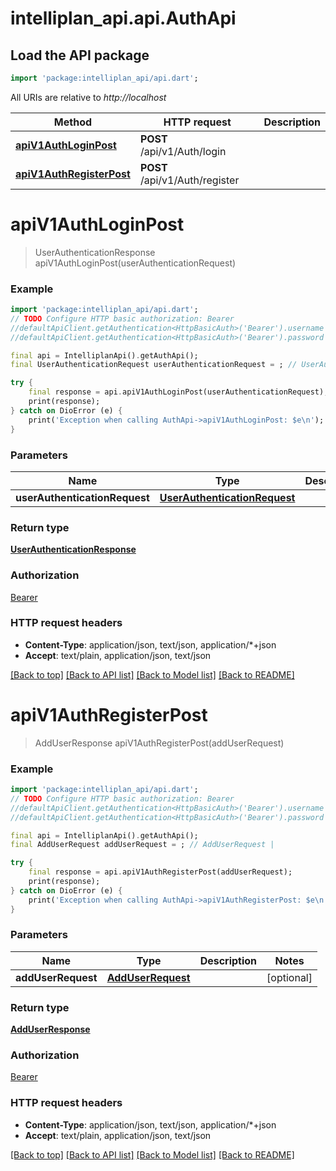 # intelliplan_api.api.AuthApi

## Load the API package
```dart
import 'package:intelliplan_api/api.dart';
```

All URIs are relative to *http://localhost*

Method | HTTP request | Description
------------- | ------------- | -------------
[**apiV1AuthLoginPost**](AuthApi.md#apiv1authloginpost) | **POST** /api/v1/Auth/login | 
[**apiV1AuthRegisterPost**](AuthApi.md#apiv1authregisterpost) | **POST** /api/v1/Auth/register | 


# **apiV1AuthLoginPost**
> UserAuthenticationResponse apiV1AuthLoginPost(userAuthenticationRequest)



### Example
```dart
import 'package:intelliplan_api/api.dart';
// TODO Configure HTTP basic authorization: Bearer
//defaultApiClient.getAuthentication<HttpBasicAuth>('Bearer').username = 'YOUR_USERNAME'
//defaultApiClient.getAuthentication<HttpBasicAuth>('Bearer').password = 'YOUR_PASSWORD';

final api = IntelliplanApi().getAuthApi();
final UserAuthenticationRequest userAuthenticationRequest = ; // UserAuthenticationRequest | 

try {
    final response = api.apiV1AuthLoginPost(userAuthenticationRequest);
    print(response);
} catch on DioError (e) {
    print('Exception when calling AuthApi->apiV1AuthLoginPost: $e\n');
}
```

### Parameters

Name | Type | Description  | Notes
------------- | ------------- | ------------- | -------------
 **userAuthenticationRequest** | [**UserAuthenticationRequest**](UserAuthenticationRequest.md)|  | [optional] 

### Return type

[**UserAuthenticationResponse**](UserAuthenticationResponse.md)

### Authorization

[Bearer](../README.md#Bearer)

### HTTP request headers

 - **Content-Type**: application/json, text/json, application/*+json
 - **Accept**: text/plain, application/json, text/json

[[Back to top]](#) [[Back to API list]](../README.md#documentation-for-api-endpoints) [[Back to Model list]](../README.md#documentation-for-models) [[Back to README]](../README.md)

# **apiV1AuthRegisterPost**
> AddUserResponse apiV1AuthRegisterPost(addUserRequest)



### Example
```dart
import 'package:intelliplan_api/api.dart';
// TODO Configure HTTP basic authorization: Bearer
//defaultApiClient.getAuthentication<HttpBasicAuth>('Bearer').username = 'YOUR_USERNAME'
//defaultApiClient.getAuthentication<HttpBasicAuth>('Bearer').password = 'YOUR_PASSWORD';

final api = IntelliplanApi().getAuthApi();
final AddUserRequest addUserRequest = ; // AddUserRequest | 

try {
    final response = api.apiV1AuthRegisterPost(addUserRequest);
    print(response);
} catch on DioError (e) {
    print('Exception when calling AuthApi->apiV1AuthRegisterPost: $e\n');
}
```

### Parameters

Name | Type | Description  | Notes
------------- | ------------- | ------------- | -------------
 **addUserRequest** | [**AddUserRequest**](AddUserRequest.md)|  | [optional] 

### Return type

[**AddUserResponse**](AddUserResponse.md)

### Authorization

[Bearer](../README.md#Bearer)

### HTTP request headers

 - **Content-Type**: application/json, text/json, application/*+json
 - **Accept**: text/plain, application/json, text/json

[[Back to top]](#) [[Back to API list]](../README.md#documentation-for-api-endpoints) [[Back to Model list]](../README.md#documentation-for-models) [[Back to README]](../README.md)

